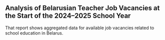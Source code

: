 ## Analysis of Belarusian Teacher Job Vacancies at the Start of the 2024–2025 School Year

That report shows aggregated data for available job vacancies related to school education in Belarus.
